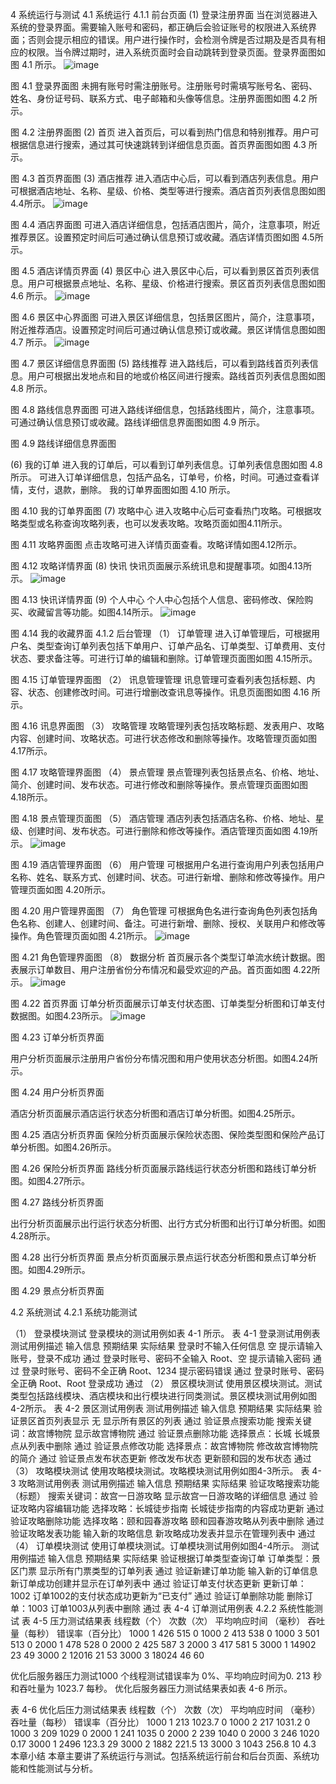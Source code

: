 4	系统运行与测试
4.1	系统运行
4.1.1	前台页面
(1)	登录注册界面
当在浏览器进入系统的登录界面。需要输入账号和密码，都正确后会验证账号的权限进入系统界面；否则会提示相应的错误。用户进行操作时，会检测令牌是否过期及是否具有相应的权限。当令牌过期时，进入系统页面时会自动跳转到登录页面。登录界面图如图 4.1 所示。
![image](https://github.com/znwhyzzq/GO-TO-TOURISM/assets/107784498/734faf20-e9f2-4ce4-bb22-1a55cf2c44aa)

图 4.1 登录界面图
未拥有账号时需注册账号。注册账号时需填写账号名、密码、姓名、身份证号码、联系方式、电子邮箱和头像等信息。注册界面图如图 4.2 所示。
 
图 4.2 注册界面图
(2)	首页
进入首页后，可以看到热门信息和特别推荐。用户可根据信息进行搜索，通过其可快速跳转到详细信息页面。首页界面图如图 4.3 所示。
 
图 4.3 首页界面图
(3)	酒店推荐
进入酒店中心后，可以看到酒店列表信息。用户可根据酒店地址、名称、星级、价格、类型等进行搜索。酒店首页列表信息图如图 4.4所示。
 ![image](https://github.com/znwhyzzq/GO-TO-TOURISM/assets/107784498/188f902a-b726-4760-8faa-39f3c7b22f29)

图 4.4 酒店界面图
可进入酒店详细信息，包括酒店图片，简介，注意事项，附近推荐景区。设置预定时间后可通过确认信息预订或收藏。酒店详情页图如图 4.5所示。
 
图 4.5 酒店详情页界面
(4)	景区中心
进入景区中心后，可以看到景区首页列表信息。用户可根据景点地址、名称、星级、价格进行搜索。景区首页列表信息图如图 4.6 所示。
 ![image](https://github.com/znwhyzzq/GO-TO-TOURISM/assets/107784498/869a7f24-54cb-4c03-a5ae-f7c7077993ce)

图 4.6 景区中心界面图
可进入景区详细信息，包括景区图片，简介，注意事项，附近推荐酒店。设置预定时间后可通过确认信息预订或收藏。景区详情信息图如图 4.7 所示。
 ![image](https://github.com/znwhyzzq/GO-TO-TOURISM/assets/107784498/8687db4d-0900-407b-8e31-80c60a439aa0)

图 4.7 景区详细信息界面图
(5)	路线推荐
进入路线后，可以看到路线首页列表信息。用户可根据出发地点和目的地或价格区间进行搜索。路线首页列表信息图如图 4.8 所示。
 
图 4.8 路线信息界面图
可进入路线详细信息，包括路线图片，简介，注意事项。可通过确认信息预订或收藏。路线详细信息界面图如图 4.9 所示。

图 4.9 路线详细信息界面图

(6)	我的订单
进入我的订单后，可以看到订单列表信息。订单列表信息图如图 4.8 所示。
可进入订单详细信息，包括产品名，订单号，价格，时间。可通过查看详情，支付，退款，删除。
我的订单界面图如图 4.10 所示。
 
图 4.10 我的订单界面图
(7)	攻略中心
进入攻略中心后可查看热门攻略。可根据攻略类型或名称查询攻略列表，也可以发表攻略。攻略页面如图4.11所示。
 
图 4.11 攻略界面图
点击攻略可进入详情页面查看。攻略详情如图4.12所示。
 
图 4.12 攻略详情界面
(8)	快讯
快讯页面展示系统讯息和提醒事项。如图4.13所示。
 ![image](https://github.com/znwhyzzq/GO-TO-TOURISM/assets/107784498/fa11f78c-9b53-42a5-8deb-631f27c967d9)

图 4.13 快讯详情界面
(9)	个人中心
个人中心包括个人信息、密码修改、保险购买、收藏留言等功能。如图4.14所示。
 ![image](https://github.com/znwhyzzq/GO-TO-TOURISM/assets/107784498/505ef3f9-50cd-4039-9dd5-f2dfd0bc1b06)

图 4.14 我的收藏界面
4.1.2	后台管理
（1）	订单管理
进入订单管理后，可根据用户名、类型查询订单列表包括下单用户、订单产品名、订单类型、订单费用、支付状态、要求备注等。可进行订单的编辑和删除。订单管理页面图如图 4.15所示。
 
图 4.15 订单管理界面图
（2）	讯息管理管理
讯息管理可查看列表包括标题、内容、状态、创建修改时间。可进行增删改查讯息等操作。讯息页面图如图 4.16 所示。
 

图 4.16 讯息界面图
（3）	攻略管理
攻略管理列表包括攻略标题、发表用户、攻略内容、创建时间、攻略状态。可进行状态修改和删除等操作。攻略管理页面如图 4.17所示。
 
图 4.17 攻略管理界面图
（4）	景点管理
景点管理列表包括景点名、价格、地址、简介、创建时间、发布状态。可进行修改和删除等操作。景点管理页面图如图 4.18所示。
 

图 4.18 景点管理页面图
（5）	酒店管理
酒店列表包括酒店名称、价格、地址、星级、创建时间、发布状态。可进行删除和修改等操作。酒店管理页面如图 4.19所示。
 ![image](https://github.com/znwhyzzq/GO-TO-TOURISM/assets/107784498/ad0214d3-ea2d-4ce5-8048-94828af134db)

图 4.19 酒店管理界面图
（6）	用户管理
可根据用户名进行查询用户列表包括用户名称、姓名、联系方式、创建时间、状态。可进行新增、删除和修改等操作。用户管理页面如图 4.20所示。

 
图 4.20 用户管理界面图
（7）	角色管理
可根据角色名进行查询角色列表包括角色名称、创建人、创建时间、备注。可进行新增、删除、授权、关联用户和修改等操作。角色管理页面如图 4.21所示。
 ![image](https://github.com/znwhyzzq/GO-TO-TOURISM/assets/107784498/a2448d99-a0c6-4f06-8517-5d4be4400bea)

图 4.21 角色管理界面图
（8）	数据分析
首页展示各个类型订单流水统计数据。图表展示订单数目、用户注册省份分布情况和最受欢迎的产品。首页面如图 4.22所示。
 ![image](https://github.com/znwhyzzq/GO-TO-TOURISM/assets/107784498/41316077-dcce-4ee3-be72-d60f127e291b)

图 4.22 首页界面
订单分析页面展示订单支付状态图、订单类型分析图和订单支付数据图。如图4.23所示。
 ![image](https://github.com/znwhyzzq/GO-TO-TOURISM/assets/107784498/01547c0b-52a2-4eaf-b3cb-a07d9aaa18f7)

图 4.23 订单分析页界面


用户分析页面展示注册用户省份分布情况图和用户使用状态分析图。如图4.24所示。
 
图 4.24 用户分析页界面

酒店分析页面展示酒店运行状态分析图和酒店订单分析图。如图4.25所示。
 
图 4.25 酒店分析页界面
保险分析页面展示保险状态图、保险类型图和保险产品订单分析图。如图4.26所示。

 

图 4.26 保险分析页界面
路线分析页面展示路线运行状态分析图和路线订单分析图。如图4.27所示。
 
图 4.27 路线分析页界面

出行分析页面展示出行运行状态分析图、出行方式分析图和出行订单分析图。如图4.28所示。
 
图 4.28 出行分析页界面
景点分析页面展示景点运行状态分析图和景点订单分析图。如图4.29所示。
 
图 4.29 景点分析页界面

4.2	系统测试
4.2.1	 系统功能测试

（1）	登录模块测试
登录模块的测试用例如表 4-1 所示。
表 4-1 登录测试用例表
测试用例描述	输入信息	预期结果	实际结果
登录时不输入任何信息	空	提示请输入账号，登录不成功	通过
登录时账号、密码不全输入	Root、空	提示请输入密码	通过
登录时账号、密码不全正确	Root、1234	提示密码错误	通过
登录时账号、密码全正确	Root、Root	登录成功	通过
（2）	景区模块测试
使用景区模块测试。测试类型包括路线模块、酒店模块和出行模块进行同类测试。景区模块测试用例如图4-2所示。
表 4-2 景区测试用例表
测试用例描述	输入信息	预期结果	实际结果
验证景区首页列表显示	无	显示所有景区的列表	通过
验证景点搜索功能	搜索关键词：故宫博物院	显示故宫博物院	通过
验证景点删除功能	选择景点：长城	长城景点从列表中删除	通过
验证景点修改功能	选择景点：故宫博物院	修改故宫博物院的简介	通过
验证景点发布状态更新	修改发布状态	更新颐和园的发布状态	通过
（3）	攻略模块测试
使用攻略模块测试。攻略模块测试用例如图4-3所示。
表 4-3 攻略测试用例表
测试用例描述	输入信息	预期结果	实际结果
验证攻略搜索功能（标题）	搜索关键词：故宫一日游攻略	显示故宫一日游攻略的详细信息	通过
验证攻略内容编辑功能	选择攻略：长城徒步指南	长城徒步指南的内容成功更新	通过
验证攻略删除功能	选择攻略：颐和园春游攻略	颐和园春游攻略从列表中删除	通过
验证攻略发表功能	输入新的攻略信息	新攻略成功发表并显示在管理列表中	通过
（4）	订单模块测试
使用订单模块测试。订单模块测试用例如图4-4所示。
测试用例描述	输入信息	预期结果	实际结果
验证根据订单类型查询订单	订单类型：景区门票	显示所有门票类型的订单列表	通过
验证新建订单功能	输入新的订单信息	新订单成功创建并显示在订单列表中	通过
验证订单支付状态更新	更新订单：1002	订单1002的支付状态成功更新为“已支付”	通过
验证订单删除功能	删除订单：1003	订单1003从列表中删除	通过
表 4-4 订单测试用例表
4.2.2	系统性能测试
表 4-5 压力测试结果表
线程数（个）	次数（次）	平均响应时间
（毫秒）	吞吐量（每秒）	错误率（百分比）
1000	1	426	515	0
1000	2	413	538	0
1000	3	501	513	0
2000	1	478	528	0
2000	2	425	587	3
2000	3	417	581	5
3000	1	14902	23	49
3000	2	12016	21	53
3000	3	18024	46	60

优化后服务器压力测试1000 个线程测试错误率为 0%、平均响应时间为0. 213 秒和吞吐量为 1023.7 每秒。 优化后服务器压力测试结果表如表 4-6 所示。

表 4-6 优化后压力测试结果表
线程数（个）	次数（次）	平均响应时间
（毫秒）	吞吐量（每秒）	错误率（百分比）
1000	1	213	1023.7	0
1000	2	217	1031.2	0
1000	3	209	1029	0
2000	1	241	1035	0
2000	2	239	1040	0
2000	3	246	1020	0.17
3000	1	2496	123.3	29
3000	2	1882	221.5	13
3000	3	1043	256.8	10
4.3	本章小结
本章主要讲了系统运行与测试。包括系统运行前台和后台页面、系统功能和性能测试与分析。
 
